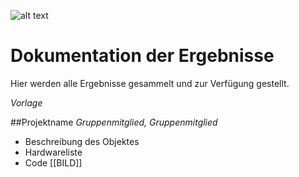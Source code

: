 ![alt text](https://github.com/max-hans/creative-hacking/blob/master/res/Sub%20Header.png?raw=true")

# Dokumentation der Ergebnisse

Hier werden alle Ergebnisse gesammelt und zur Verfügung gestellt.

_Vorlage_

##Projektname
_Gruppenmitglied, Gruppenmitglied_
* Beschreibung des Objektes
* Hardwareliste
* Code
[[BILD]]
